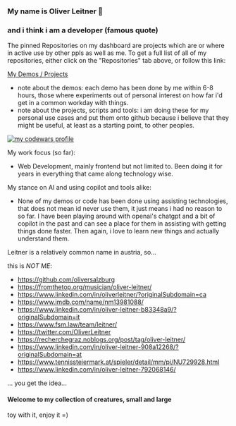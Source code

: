 ### My name is Oliver Leitner 👋

### and i think i am a developer (famous quote)

The pinned Repositories on my dashboard are projects which are or where in active use by other ppls as well as me.
To get a full list of all of my repositories, either click on the "Repositories" tab above, or follow this link:

<a href="https://github.com/OliverLeitner?tab=repositories" title="Full list of my demos and projects">My Demos / Projects</a>

- note about the demos: each demo has been done by me within 6-8 hours, those where experiments out of personal interest on how far i'd get in a common workday with things.
- note about the projects, scripts and tools: i am doing these for my personal use cases and put them onto github because i believe that they might be useful, at least as a starting point, to other peoples.

<a href="https://www.codewars.com/users/OliverLeitner" title="my codewars profile" target="_blank" rel="noopener"><img style="border:0" src="https://www.codewars.com/users/OliverLeitner/badges/large" alt="my codewars profile"/></a>

My work focus (so far):

- Web Development, mainly frontend but not limited to. Been doing it for years in everything that came along technology wise.

My stance on AI and using copilot and tools alike:

- None of my demos or code has been done using assisting technologies, that does not mean id never use them, it just means i had no reason to so far. I have been playing around with openai's chatgpt and a bit of copilot in the past and can see a place for them in assisting with getting things done faster. Then again, i love to learn new things and actually understand them.

Leitner is a relatively common name in austria, so...

this is *NOT ME*:

- https://github.com/oliversalzburg
- https://fromthetop.org/musician/oliver-leitner/
- https://www.linkedin.com/in/oliverleitner/?originalSubdomain=ca
- https://www.imdb.com/name/nm13981088/
- https://www.linkedin.com/in/oliver-leitner-b83348a9/?originalSubdomain=it
- https://www.fsm.law/team/leitner/
- https://twitter.com/OliverLeitner
- https://recherchegraz.noblogs.org/post/tag/oliver-leitner/
- https://www.linkedin.com/in/oliver-leitner-908a12268/?originalSubdomain=at
- https://www.tennissteiermark.at/spieler/detail/mm/pi/NU729928.html
- https://www.linkedin.com/in/oliver-leitner-792068146/

... you get the idea...

<!--
**OliverLeitner/OliverLeitner** is a ✨ _special_ ✨ repository because its `README.md` (this file) appears on your GitHub profile.

Here are some ideas to get you started:

- 🔭 I’m currently working on ...
- 🌱 I’m currently learning ...
- 👯 I’m looking to collaborate on ...
- 🤔 I’m looking for help with ...
- 💬 Ask me about ...
- 📫 How to reach me: ...
- 😄 Pronouns: ...
- ⚡ Fun fact: ...
-->

#### Welcome to my collection of creatures, small and large

toy with it, enjoy it =)
